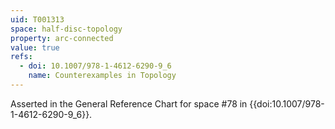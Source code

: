 ```yaml
---
uid: T001313
space: half-disc-topology
property: arc-connected
value: true
refs:
  - doi: 10.1007/978-1-4612-6290-9_6
    name: Counterexamples in Topology
---
```

Asserted in the General Reference Chart for space #78 in
{{doi:10.1007/978-1-4612-6290-9_6}}.

